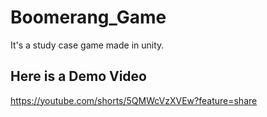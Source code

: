 # Boomerang_Game
 It's a study case game made in unity.

## Here is a Demo Video
https://youtube.com/shorts/5QMWcVzXVEw?feature=share
